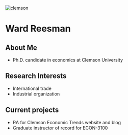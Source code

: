 ![clemson](https://user-images.githubusercontent.com/65511686/126847255-aaa698ac-46e5-4c49-9dd3-8326742a8f70.jpg)


# Ward Reesman

## About Me
- Ph.D. candidate in economics at Clemson University

## Research Interests
- International trade
- Industrial organization

## Current projects
- RA for Clemson Economic Trends website and blog
- Graduate instructor of record for ECON-3100


<!--
**wreesman/wreesman** is a ✨ _special_ ✨ repository because its `README.md` (this file) appears on your GitHub profile.

Here are some ideas to get you started:

- 🔭 I’m currently working on ...
- 🌱 I’m currently learning ...
- 👯 I’m looking to collaborate on ...
- 🤔 I’m looking for help with ...
- 💬 Ask me about ...
- 📫 How to reach me: ...
- 😄 Pronouns: ...
- ⚡ Fun fact: ...
-->
